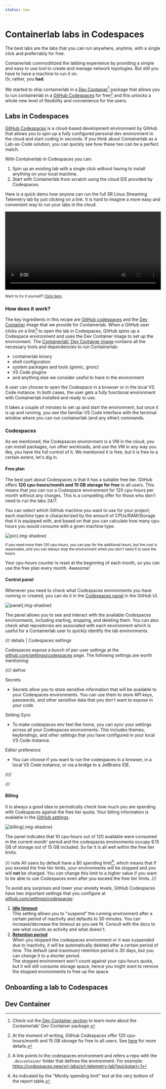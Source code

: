 ```yaml
---
status: new
---
```


# Containerlab labs in Codespaces

The best labs are the labs that you can run anywhere, anytime, with a single click and preferrably for free.

Containerlab commoditized the labbing experience by providing a simple and easy to use tool to create and manage network topologies. But still you have to have a machine to run it on.  
Or, rather, you **had**.

We started to ship containerlab in a [Dev Container][devcontainers-doc][^1] package that allows you to run containerlab in a [GitHub Codespaces][codespaces-doc] for free[^2] and this unlocks a whole new level of flexibility and convenience for the users.

## Labs in Codespaces

[GitHub Codespaces][codespaces-doc] is a cloud-based development environment by GitHub that allows you to spin up a fully configured personal dev environment in the cloud and start coding in seconds. If you think about Containerlab as a Lab-as-Code solution, you can quickly see how these two can be a perfect match.

With Containerlab in Codespaces you can:

1. Spin up an existing lab with a single click without having to install anything on your local machine.
2. Start with Containerlab from scratch using the cloud IDE provided by Codespaces.

Here is a quick demo how anyone can run the full SR Linux Streaming Telemetry lab by just clicking on a link. It is hard to imagine a more easy and convenient way to run your labs in the cloud.

<video width="100%" controls>
  <source src="https://gitlab.com/rdodin/pics/-/wikis/uploads/b3e83eb56d674a0e967a74e020399e29/srl-tel-sneak.mp4" type="video/mp4">
</video>

<small>Want to try it yourself? [Click here](https://codespaces.new/srl-labs/srl-telemetry-lab?quickstart=1).</small>

### How does it work?

The key ingredients in this recipe are [GitHub codespaces][codespaces-doc] and the [Dev Container][devcontainers-doc] image that we provide for Containerlab. When a GitHub user clicks on a link[^3] to open the lab in Codespaces, GitHub spins up a Codespace environment and uses the Dev Container image to set up the environment. The [Containerlab' Dev Container image][clab-devcontainer] contains all the necessary tools and dependencies to run Containerlab:

- containerlab binary
- shell configuration
- system packages and tools (gnmic, gnoic)
- VS Code plugins
- and anything else we consider useful to have in the environment

A user can choose to open the Codespace in a browser or in the local VS Code instance. In both cases, the user gets a fully functional environment with Containerlab installed and ready to use.

It takes a couple of minutes to set up and start the environment, but once it is up and running, you see the familiar VS Code interface with the terminal window where you can run containerlab (and any other) commands.

### Codespaces

As we mentioned, the Codepsaces environment is a VM in the cloud, you can install packages, run other workloads, and use the VM in any way you like, you have the full control of it. We mentioned it is free, but it is free to a certain extent, let's dig in.

#### Free plan

The best part about Codespaces is that it has a suitable free tier. GitHub offers **120 cpu-hours/month and 15 GB storage for free** to all users. This means that you can run a Codespace environment for 120 cpu-hours per month without any charges. This is a compelling offer for those who don't need to run the labs 24/7.

You can select which GitHub machine you want to use for your project; each machine type is characterized by the amount of CPUs/RAM/Storage that it is equipped with, and based on that you can calculate how many cpu-hours you would consume with a given machine type.

![pic](https://gitlab.com/rdodin/pics/-/wikis/uploads/fc7bfa89c921f965ce61f6eb5e86f312/image.png){.img-shadow}

<small>If you need more than 120 cpu-hours, you can pay for the additional hours, but the cost is reasonable, and you can always stop the environment when you don't need it to save the hours.</small>

Your cpu-hours counter is reset at the beginning of each month, so you can use the free plan every month. Awesome!

#### Control panel

Whenever you need to check what Codespaces environments you have running or created, you can do it in the [Codespaces panel][codespace-panel] in the GitHub UI.

![panel](https://gitlab.com/rdodin/pics/-/wikis/uploads/73aa0c2154959d4b25f2b1c2dbd1380b/image.png){.img-shadow}

The panel allows you to see and interact with the available Codespaces environments, including starting, stopping, and deleting them. You can also check what repositories are associated with each environment which is useful for a Containerlab user to quickly identify the lab environments.

/// details | Codespaces settings

Codespaces expose a bunch of per-user settings at the [github.com/settings/codespaces](https://github.com/settings/codespaces) page. The following settings are worth mentioning:

//// define

Secrets

- Secrets allow you to store sensitive information that will be available to your Codespaces environments. You can use them to store API keys, passwords, and other sensitive data that you don't want to expose in your code.

Setting Sync

- To make codespaces env feel like home, you can sync your settings across all your Codespaces environments. This includes themes, keybindings, and other settings that you have configured in your local VS Code instance.

Editor preference

- You can choose if you want to run the codespaces in a browser, in a local VS Code instance, or via a bridge to a JetBrains IDE.

////

///

#### Billing

It is always a good idea to periodically check how much you are spending with Codespaces against the free tier quota. Your billing information is available in the [GitHub settings][billing].

![billing](https://gitlab.com/rdodin/pics/-/wikis/uploads/4bf6eb89bd3b4f2d4b05ecdc3ab22675/image.png){.img-shadow}

The panel indicates that 10 cpu-hours out of 120 available were consumed in the current month' period and the codespaces environments occupy 8.15 GB of storage out of 15 GB included. So far it is all well within the free tier limits.

/// note
All users by default have a $0 spending limit[^4], which means that if you exceed the free tier limits, your environments will be stopped and you will **not** be charged. You can change this limit to a higher value if you want to be able to use Codespaces even after you exceed the free tier limits.
///

To avoid any surprises and lower your anxiety levels, GitHub Codespaces have two important settings that you configure at [github.com/settings/codespaces](https://github.com/settings/codespaces):

1. **[Idle timeout](https://docs.github.com/en/codespaces/setting-your-user-preferences/setting-your-timeout-period-for-github-codespaces)**  
    This setting allows you to "suspend" the running environment after a certain period of inactivity and defaults to 30 minutes. You can increase/decrease the timeout as you see fit. Consult with the docs to see what counts as activity and what doesn't.
2. **[Retention period](https://docs.github.com/en/codespaces/setting-your-user-preferences/configuring-automatic-deletion-of-your-codespaces)**  
    When you stopped the codespaces environment or it was suspended due to inactivity, it will be automatically deleted after a certain period of time. The default (and maximum) retention period is 30 days, but you can change it to a shorter period.  
    The stopped environment won't count against your cpu-hours quota, but it will still consume storage space, hence you might want to remove the stopped environments to free up the space.

## Onboarding a lab to Codespaces

## Dev Container

[devcontainers-doc]: https://containers.dev/
[codespaces-doc]: https://github.com/features/codespaces
[clab-devcontainer]: https://github.com/srl-labs/containerlab/pkgs/container/containerlab%2Fclab-devcontainer
[billing]: https://github.com/settings/billing/summary
[codespace-panel]: https://github.com/codespaces

[^1]: Check out the [Dev Container section](#dev-container) to learn more about the Containerlab' Dev Container package.
[^2]: At the moment of writing, GitHub Codespaces offer 120 cpu-hours/month and 15 GB storage for free to all users. See [here](#free-plan) for more details.
[^3]: A link points to the codespaces environment and refers a repo with the `.devcontainer` folder that defines the environment. For example: https://codespaces.new/srl-labs/srl-telemetry-lab?quickstart=1
[^4]: As indicated by the "Montly spending limit" text at the very bottom of the report table.
